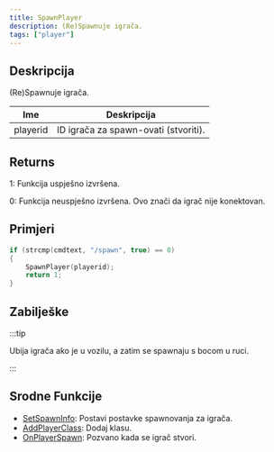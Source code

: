 ```yaml
---
title: SpawnPlayer
description: (Re)Spawnuje igrača.
tags: ["player"]
---
```


## Deskripcija

(Re)Spawnuje igrača.

| Ime      | Deskripcija                          |
| -------- | ------------------------------------ |
| playerid | ID igrača za spawn-ovati (stvoriti). |

## Returns

1: Funkcija uspješno izvršena.

0: Funkcija neuspješno izvršena. Ovo znači da igrač nije konektovan.

## Primjeri

```c
if (strcmp(cmdtext, "/spawn", true) == 0)
{
    SpawnPlayer(playerid);
    return 1;
}
```

## Zabilješke

:::tip

Ubija igrača ako je u vozilu, a zatim se spawnaju s bocom u ruci.

:::

## Srodne Funkcije

- [SetSpawnInfo](SetSpawnInfo): Postavi postavke spawnovanja za igrača.
- [AddPlayerClass](AddPlayerClass): Dodaj klasu.
- [OnPlayerSpawn](../callbacks/OnPlayerSpawn): Pozvano kada se igrač stvori.

